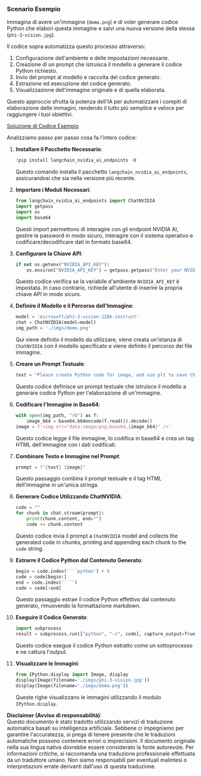 ### Scenario Esempio

Immagina di avere un'immagine (`demo.png`) e di voler generare codice Python che elabori questa immagine e salvi una nuova versione della stessa (`phi-3-vision.jpg`).

Il codice sopra automatizza questo processo attraverso:

1. Configurazione dell'ambiente e delle impostazioni necessarie.
2. Creazione di un prompt che istruisca il modello a generare il codice Python richiesto.
3. Invio del prompt al modello e raccolta del codice generato.
4. Estrazione ed esecuzione del codice generato.
5. Visualizzazione dell'immagine originale e di quella elaborata.

Questo approccio sfrutta la potenza dell'IA per automatizzare i compiti di elaborazione delle immagini, rendendo il tutto più semplice e veloce per raggiungere i tuoi obiettivi.

[Soluzione di Codice Esempio](../../../../../../code/06.E2E/E2E_Nvidia_NIM_Phi3_Vision.ipynb)

Analizziamo passo per passo cosa fa l'intero codice:

1. **Installare il Pacchetto Necessario**:
    ```python
    !pip install langchain_nvidia_ai_endpoints -U
    ```
    Questo comando installa il pacchetto `langchain_nvidia_ai_endpoints`, assicurandosi che sia nella versione più recente.

2. **Importare i Moduli Necessari**:
    ```python
    from langchain_nvidia_ai_endpoints import ChatNVIDIA
    import getpass
    import os
    import base64
    ```
    Questi import permettono di interagire con gli endpoint NVIDIA AI, gestire le password in modo sicuro, interagire con il sistema operativo e codificare/decodificare dati in formato base64.

3. **Configurare la Chiave API**:
    ```python
    if not os.getenv("NVIDIA_API_KEY"):
        os.environ["NVIDIA_API_KEY"] = getpass.getpass("Enter your NVIDIA API key: ")
    ```
    Questo codice verifica se la variabile d'ambiente `NVIDIA_API_KEY` è impostata. In caso contrario, richiede all'utente di inserire la propria chiave API in modo sicuro.

4. **Definire il Modello e il Percorso dell'Immagine**:
    ```python
    model = 'microsoft/phi-3-vision-128k-instruct'
    chat = ChatNVIDIA(model=model)
    img_path = './imgs/demo.png'
    ```
    Qui viene definito il modello da utilizzare, viene creata un'istanza di `ChatNVIDIA` con il modello specificato e viene definito il percorso del file immagine.

5. **Creare un Prompt Testuale**:
    ```python
    text = "Please create Python code for image, and use plt to save the new picture under imgs/ and name it phi-3-vision.jpg."
    ```
    Questo codice definisce un prompt testuale che istruisce il modello a generare codice Python per l'elaborazione di un'immagine.

6. **Codificare l'Immagine in Base64**:
    ```python
    with open(img_path, "rb") as f:
        image_b64 = base64.b64encode(f.read()).decode()
    image = f'<img src="data:image/png;base64,{image_b64}" />'
    ```
    Questo codice legge il file immagine, lo codifica in base64 e crea un tag HTML dell'immagine con i dati codificati.

7. **Combinare Testo e Immagine nel Prompt**:
    ```python
    prompt = f"{text} {image}"
    ```
    Questo passaggio combina il prompt testuale e il tag HTML dell'immagine in un'unica stringa.

8. **Generare Codice Utilizzando ChatNVIDIA**:
    ```python
    code = ""
    for chunk in chat.stream(prompt):
        print(chunk.content, end="")
        code += chunk.content
    ```
    Questo codice invia il prompt a `ChatNVIDIA` model and collects the generated code in chunks, printing and appending each chunk to the `code` string.

9. **Estrarre il Codice Python dal Contenuto Generato**:
    ```python
    begin = code.index('```python') + 9
    code = code[begin:]
    end = code.index('```')
    code = code[:end]
    ```
    Questo passaggio estrae il codice Python effettivo dal contenuto generato, rimuovendo la formattazione markdown.

10. **Eseguire il Codice Generato**:
    ```python
    import subprocess
    result = subprocess.run(["python", "-c", code], capture_output=True)
    ```
    Questo codice esegue il codice Python estratto come un sottoprocesso e ne cattura l'output.

11. **Visualizzare le Immagini**:
    ```python
    from IPython.display import Image, display
    display(Image(filename='./imgs/phi-3-vision.jpg'))
    display(Image(filename='./imgs/demo.png'))
    ```
    Queste righe visualizzano le immagini utilizzando il modulo `IPython.display`.

**Disclaimer (Avviso di responsabilità)**:  
Questo documento è stato tradotto utilizzando servizi di traduzione automatica basati su intelligenza artificiale. Sebbene ci impegniamo per garantire l'accuratezza, si prega di tenere presente che le traduzioni automatiche possono contenere errori o imprecisioni. Il documento originale nella sua lingua nativa dovrebbe essere considerato la fonte autorevole. Per informazioni critiche, si raccomanda una traduzione professionale effettuata da un traduttore umano. Non siamo responsabili per eventuali malintesi o interpretazioni errate derivanti dall'uso di questa traduzione.